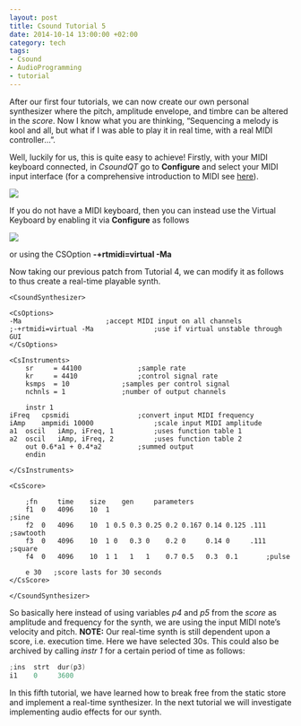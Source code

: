 ```yaml
---
layout: post
title: Csound Tutorial 5
date: 2014-10-14 13:00:00 +02:00
category: tech
tags:
- Csound
- AudioProgramming
- tutorial
---
```

After our first four tutorials, we can now create our own personal synthesizer where the pitch, amplitude envelope, and timbre can be altered in the *score*. Now I know what you are thinking, “Sequencing a melody is kool and all, but what if I was able to play it in real time, with a real MIDI controller…”.

Well, luckily for us, this is quite easy to achieve! Firstly, with your MIDI keyboard connected, in *CsoundQT* go to **Configure** and select your MIDI input interface (for a comprehensive introduction to MIDI see [here](https://www.midi.org/articles/tutorials)). 

![]({{site.baseurl}}/assets/images/posts/2014/14-10-14/01.png)

If you do not have a MIDI keyboard, then you can instead use the Virtual Keyboard by enabling it via **Configure** as follows

![]({{site.baseurl}}/assets/images/posts/2014/14-10-14/01.png)

or using the CSOption **-+rtmidi=virtual -Ma**

Now taking our previous patch from Tutorial 4, we can modify it as follows to thus create a real-time playable synth.

```
<CsoundSynthesizer>

<CsOptions>
-Ma						;accept MIDI input on all channels
;-+rtmidi=virtual -Ma				;use if virtual unstable through GUI
</CsOptions>

<CsInstruments>
	sr     = 44100				;sample rate
	kr     = 4410				;control signal rate
	ksmps  = 10				;samples per control signal
	nchnls = 1				;number of output channels

	instr 1
iFreq	cpsmidi					;convert input MIDI frequency
iAmp 	ampmidi 10000				;scale input MIDI amplitude
a1	oscil	iAmp, iFreq, 1			;uses function table 1
a2	oscil	iAmp, iFreq, 2 			;uses function table 2
	out 0.6*a1 + 0.4*a2			;summed output
	endin

</CsInstruments>

<CsScore>

	;fn 	time 	size 	gen 	parameters
	f1 	0 	4096 	10 	1                                               ;sine
	f2 	0 	4096 	10 	1 0.5 0.3 0.25 0.2 0.167 0.14 0.125 .111 	;sawtooth
	f3 	0 	4096 	10 	1 0   0.3 0    0.2 0     0.14 0     .111 	;square
	f4 	0 	4096	10 	1 1   1   1    0.7 0.5   0.3  0.1 		;pulse

	e 30   ;score lasts for 30 seconds
</CsScore>

</CsoundSynthesizer>
```

So basically here instead of using variables *p4* and *p5* from the *score* as amplitude and frequency for the synth, we are using the input MIDI note’s velocity and pitch. **NOTE:** Our real-time synth is still dependent upon a score, i.e. execution time. Here we have selected 30s. This could also be archived by calling *instr 1* for a certain period of time as follows:

```c
;ins  strt  dur(p3)
i1    0     3600
```

In this fifth tutorial, we have learned how to break free from the static store and implement a real-time synthesizer. In the next tutorial we will investigate implementing audio effects for our synth.
